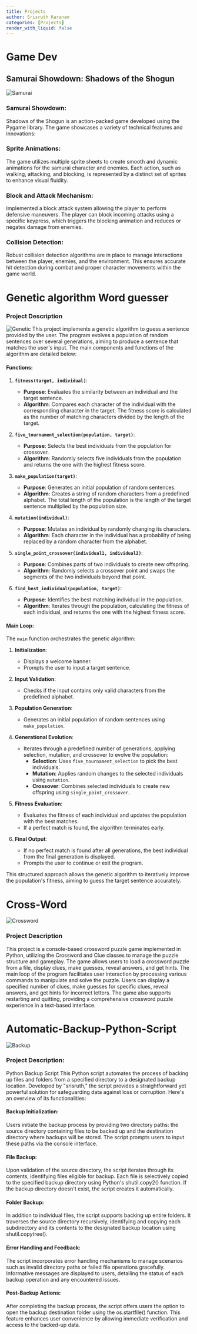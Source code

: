```yaml
---
title: Projects
author: Srisruth Karanam
categories: [Projects]
render_with_liquid: false
---
```


# Game Dev 
## Samurai Showdown: Shadows of the Shogun
![Samurai](assets/img/Attack_1.png)
### Samurai Showdown: 
Shadows of the Shogun is an action-packed game developed using the Pygame library. The game showcases a variety of technical features and innovations:

### Sprite Animations:
 The game utilizes multiple sprite sheets to create smooth and dynamic animations for the samurai character and enemies. Each action, such as walking, attacking, and blocking, is represented by a distinct set of sprites to enhance visual fluidity.

### Block and Attack Mechanism:
 Implemented a block attack system allowing the player to perform defensive maneuvers. The player can block incoming attacks using a specific keypress, which triggers the blocking animation and reduces or negates damage from enemies.

### Collision Detection:
 Robust collision detection algorithms are in place to manage interactions between the player, enemies, and the environment. This ensures accurate hit detection during combat and proper character movements within the game world.


# Genetic algorithm Word guesser
### Project Description
![Genetic](assets/img/Genetic.png)
This project implements a genetic algorithm to guess a sentence provided by the user. The program evolves a population of random sentences over several generations, aiming to produce a sentence that matches the user's input. The main components and functions of the algorithm are detailed below:

#### Functions:

1. **`fitness(target, individual)`**:
   - **Purpose**: Evaluates the similarity between an individual and the target sentence.
   - **Algorithm**: Compares each character of the individual with the corresponding character in the target. The fitness score is calculated as the number of matching characters divided by the length of the target.

2. **`five_tournament_selection(population, target)`**:
   - **Purpose**: Selects the best individuals from the population for crossover.
   - **Algorithm**: Randomly selects five individuals from the population and returns the one with the highest fitness score.

3. **`make_population(target)`**:
   - **Purpose**: Generates an initial population of random sentences.
   - **Algorithm**: Creates a string of random characters from a predefined alphabet. The total length of the population is the length of the target sentence multiplied by the population size.

4. **`mutation(individual)`**:
   - **Purpose**: Mutates an individual by randomly changing its characters.
   - **Algorithm**: Each character in the individual has a probability of being replaced by a random character from the alphabet.

5. **`single_point_crossover(individual1, individual2)`**:
   - **Purpose**: Combines parts of two individuals to create new offspring.
   - **Algorithm**: Randomly selects a crossover point and swaps the segments of the two individuals beyond that point.

6. **`find_best_individual(population, target)`**:
   - **Purpose**: Identifies the best matching individual in the population.
   - **Algorithm**: Iterates through the population, calculating the fitness of each individual, and returns the one with the highest fitness score.

#### Main Loop:

The `main` function orchestrates the genetic algorithm:

1. **Initialization**:
   - Displays a welcome banner.
   - Prompts the user to input a target sentence.

2. **Input Validation**:
   - Checks if the input contains only valid characters from the predefined alphabet.

3. **Population Generation**:
   - Generates an initial population of random sentences using `make_population`.

4. **Generational Evolution**:
   - Iterates through a predefined number of generations, applying selection, mutation, and crossover to evolve the population:
     - **Selection**: Uses `five_tournament_selection` to pick the best individuals.
     - **Mutation**: Applies random changes to the selected individuals using `mutation`.
     - **Crossover**: Combines selected individuals to create new offspring using `single_point_crossover`.

5. **Fitness Evaluation**:
   - Evaluates the fitness of each individual and updates the population with the best matches.
   - If a perfect match is found, the algorithm terminates early.

6. **Final Output**:
   - If no perfect match is found after all generations, the best individual from the final generation is displayed.
   - Prompts the user to continue or exit the program.

This structured approach allows the genetic algorithm to iteratively improve the population's fitness, aiming to guess the target sentence accurately.

# Cross-Word 
![Crossword](assets/img/Crossword.png)
###  Project Description
This project is a console-based crossword puzzle game implemented in Python, utilizing the Crossword and Clue classes to manage the puzzle structure and gameplay. The game allows users to load a crossword puzzle from a file, display clues, make guesses, reveal answers, and get hints. The main loop of the program facilitates user interaction by processing various commands to manipulate and solve the puzzle. Users can display a specified number of clues, make guesses for specific clues, reveal answers, and get hints for incorrect letters. The game also supports restarting and quitting, providing a comprehensive crossword puzzle experience in a text-based interface.



# Automatic-Backup-Python-Script 
![Backup](assets/img/backup.png)
### Project Description: 
Python Backup Script
This Python script automates the process of backing up files and folders from a specified directory to a designated backup location. Developed by "srisruth," the script provides a straightforward yet powerful solution for safeguarding data against loss or corruption. Here's an overview of its functionalities:

#### Backup Initialization:

Users initiate the backup process by providing two directory paths: the source directory containing files to be backed up and the destination directory where backups will be stored. The script prompts users to input these paths via the console interface.

#### File Backup:

Upon validation of the source directory, the script iterates through its contents, identifying files eligible for backup. Each file is selectively copied to the specified backup directory using Python's shutil.copy2() function. If the backup directory doesn't exist, the script creates it automatically.

#### Folder Backup:

In addition to individual files, the script supports backing up entire folders. It traverses the source directory recursively, identifying and copying each subdirectory and its contents to the designated backup location using shutil.copytree().

#### Error Handling and Feedback:

The script incorporates error handling mechanisms to manage scenarios such as invalid directory paths or failed file operations gracefully. Informative messages are displayed to users, detailing the status of each backup operation and any encountered issues.

#### Post-Backup Actions:

After completing the backup process, the script offers users the option to open the backup destination folder using the os.startfile() function. This feature enhances user convenience by allowing immediate verification and access to the backed-up data.